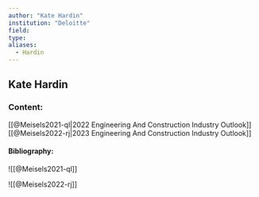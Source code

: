 ```yaml
---
author: "Kate Hardin"
institution: "Deloitte"
field:
type:
aliases:
  - Hardin
---
```


## Kate Hardin

### Content:
[[@Meisels2021-ql|2022 Engineering And Construction Industry Outlook]]
[[@Meisels2022-rj|2023 Engineering And Construction Industry Outlook]]

#### Bibliography:

![[@Meisels2021-ql]]

![[@Meisels2022-rj]]